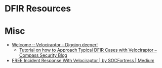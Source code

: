 # DFIR Resources

# Misc

- [Welcome :: Velociraptor - Digging deeper!](https://docs.velociraptor.app/)
    - [Tutorial on how to Approach Typical DFIR Cases with Velociraptor – Compass Security Blog](https://blog.compass-security.com/2022/10/tutorial-on-how-to-approach-typical-dfir-cases-with-velociraptor/)
- [FREE Incident Response With Velociraptor | by SOCFortress | Medium](https://socfortress.medium.com/free-incident-response-with-velociraptor-bedd2583415d)